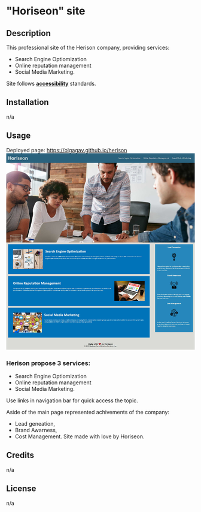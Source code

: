 # "Horiseon" site

## Description
This professional site of the Herison company, providing services:
- Search Engine Optiomization
- Online reputation management 
- Social Media Marketing.

Site follows [**accessibility**](https://developer.mozilla.org/en-US/docs/Learn/Accessibility) standards.
 
## Installation
n/a

## Usage
Deployed page: https://olgagav.github.io/herison
<br>
![Screenshot of Horiseion site. Show title Herison, naviagation menu to main sections: Search Engine Optimization, Online Reputation Management, Social Media Marketing. Under the Titel there is a big image represents four people discuss in the meeting room.](assets/images/Horiseon_screenshot.jpg)
### Herison propose 3 services:
- Search Engine Optiomization
- Online reputation management 
- Social Media Marketing. 

Use links in navigation bar for quick access the topic.

Aside of the main page represented achivements of the company: 
- Lead geneation, 
- Brand Awarness, 
- Cost Management. 
Site made with love by Horiseon.
## Credits

n/a

## License

n/a